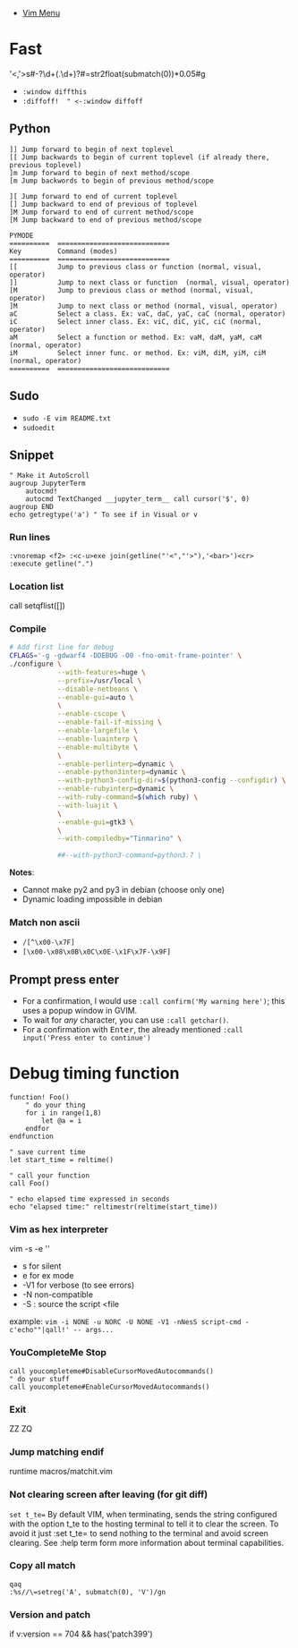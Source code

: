 * [Vim Menu](Vim-Menu)

# Fast

'<,'>s#\-\?\d\+\(\.\d\+\)\?#\=str2float(submatch(0))*0.05#g

* `:window diffthis`
* `:diffoff!  " <-:window diffoff`

## Python

```ŧext
]] Jump forward to begin of next toplevel
[[ Jump backwards to begin of current toplevel (if already there, previous toplevel)
]m Jump forward to begin of next method/scope
[m Jump backwords to begin of previous method/scope

][ Jump forward to end of current toplevel
[] Jump backward to end of previous of toplevel
]M Jump forward to end of current method/scope
[M Jump backward to end of previous method/scope

PYMODE
==========  ============================
Key         Command (modes)
==========  ============================
[[          Jump to previous class or function (normal, visual, operator)
]]          Jump to next class or function  (normal, visual, operator)
[M          Jump to previous class or method (normal, visual, operator)
]M          Jump to next class or method (normal, visual, operator)
aC          Select a class. Ex: vaC, daC, yaC, caC (normal, operator)
iC          Select inner class. Ex: viC, diC, yiC, ciC (normal, operator)
aM          Select a function or method. Ex: vaM, daM, yaM, caM (normal, operator)
iM          Select inner func. or method. Ex: viM, diM, yiM, ciM (normal, operator)
==========  ============================
```

## Sudo

* `sudo -E vim README.txt`
* `sudoedit`


## Snippet

```vim
" Make it AutoScroll
augroup JupyterTerm
    autocmd!
    autocmd TextChanged __jupyter_term__ call cursor('$', 0)
augroup END
echo getregtype('a') " To see if in Visual or v
```

### Run lines

```vim
:vnoremap <f2> :<c-u>exe join(getline("'<","'>"),'<bar>')<cr>
:execute getline(".")
```

### Location list

call setqflist([])


### Compile


```sh
# Add first line for debug
CFLAGS='-g -gdwarf4 -DDEBUG -O0 -fno-omit-frame-pointer' \
./configure \
            --with-features=huge \
            --prefix=/usr/local \
            --disable-netbeans \
            --enable-gui=auto \
            \
            --enable-cscope \
            --enable-fail-if-missing \
            --enable-largefile \
            --enable-luainterp \
            --enable-multibyte \
            \
            --enable-perlinterp=dynamic \
            --enable-python3interp=dynamic \
            --with-python3-config-dir=$(python3-config --configdir) \
            --enable-rubyinterp=dynamic \
            --with-ruby-command=$(which ruby) \
            --with-luajit \
            \
            --enable-gui=gtk3 \
            \
            --with-compiledby="Tinmarino" \
            
            ##--with-python3-command=python3.7 \
```

__Notes__:
* Cannot make py2 and py3 in debian (choose only one)
* Dynamic loading impossible in debian

### Match non ascii
* `/[^\x00-\x7F]`
* `[\x00-\x08\x0B\x0C\x0E-\x1F\x7F-\x9F]`
## Prompt press enter

* For a confirmation, I would use `:call confirm('My warning here')`; this uses a popup window in GVIM.
* To wait for _any_ character, you can use `:call getchar()`.
* For a confirmation with <kbd>Enter</kbd>, the already mentioned `:call input('Press enter to continue')`

# Debug timing function
```vim
function! Foo()
    " do your thing
    for i in range(1,8)
        let @a = i
    endfor
endfunction

" save current time
let start_time = reltime()

" call your function
call Foo()

" echo elapsed time expressed in seconds
echo "elapsed time:" reltimestr(reltime(start_time))
```



### Vim as hex interpreter
vim -s -e '<cmd>'
* s for silent
* e for ex mode
* -V1 for verbose (to see errors)
* -N non-compatible
* -S <file> : source the script <file

example: `vim -i NONE -u NORC -U NONE -V1 -nNesS script-cmd -c'echo""|qall!' -- args...`

### YouCompleteMe Stop
```vim
call youcompleteme#DisableCursorMovedAutocommands()
" do your stuff
call youcompleteme#EnableCursorMovedAutocommands()
```

### Exit 
ZZ
ZQ

### Jump matching endif

runtime macros/matchit.vim

### Not clearing screen after leaving (for git diff)

`set t_te=`
By default VIM, when terminating, sends the string configured with the option t_te to the hosting terminal to tell it to clear the screen. To avoid it just :set t_te= to send nothing to the terminal and avoid screen clearing. See :help term form more information about terminal capabilities.

### Copy all match

```vim
qaq
:%s//\=setreg('A', submatch(0), 'V')/gn
```

### Version and patch

if v:version == 704 && has('patch399')
